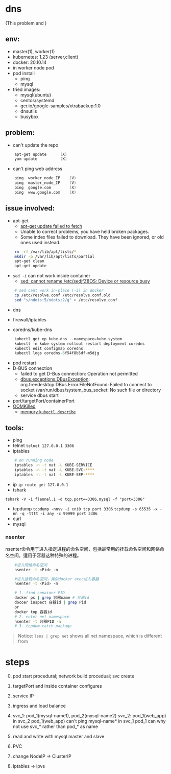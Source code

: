 # dns
(This problem  and  )
## env:
- master(1), worker(1)
- kubernetes: 1.23 (server,client)
- docker: 20.10.14
- in worker node pod
- pod install
	+ ping
	+ mysql
- tried images:
	+ mysql(ubuntu)
	+ centos/systemd
	+ gcr.io/google-samples/xtrabackup:1.0
	+ dnsutils
	+ busybox
## problem:
- can't update the repo
```s
	apt-get update		(X)
	yum update			(X)
```
- can't ping web address
```s
	ping  worker_node_IP	(V)
	ping  master_node_IP	(V)
	ping  google.com		(X)
	ping  www.google.com	(X)
```

## issue involved:

- apt-get
	+ [apt-get update failed to fetch][a]
	+ Unable to correct problems, you have held broken packages.
	+ Some index files failed to download. They have been ignored, or old ones used instead.


```bash
	rm -rf /var/lib/apt/lists/*
	mkdir -p /var/lib/apt/lists/partial
	apt-get clean
	apt-get update
```
- `sed -i` can not work inside container
	+ [sed: cannot rename /etc/sedjfZ8OS: Device or resource busy][b]

```bash
	# sed cant work in-place (-i) in docker
	cp /etc/resolve.conf /etc/resolve.conf.old
	sed "s/ndots:5/ndots:2/g" > /etc/resolve.conf
```
- dns

- firewall/iptables
- coredns/kube-dns

```s
	kubectl get ep kube-dns --namespace=kube-system
	kubectl -n kube-system rollout restart deployment coredns
	kubectl edit configmap coredns
	kubectl logs coredns-6f54f8b5df-m5djg
```
- pod restart
- D-BUS connection
	+ failed to get D-Bus connection: Operation not permitted
	+ [dbus.exceptions.DBusException][c]: org.freedesktop.DBus.Error.FileNotFound: Failed to connect to socket /var/run/dbus/system_bus_socket: No such file or directory
	* service dbus start
- port/targetPort/containerPort
- [OOMKilled][o]
	+ [memory `kubectl describe`][oo]

## tools:
+ ping
+ telnet
`telnet 127.0.0.1 3306`
+ iptables
```bash
	# on running node
	iptables -n -t nat -L KUBE-SERVICE
	iptables -n -t nat -L KUBE-SVC-****
	iptables -n -t nat -L KUBE-SEP-****
```
+ ip
`ip route get 127.0.0.1`
+ tshark

`tshark -V -i flannel.1 -d tcp.port==3306,mysql -f "port=3306"`

+ tcpdump
`tcpdump -nnvv -i cni0 tcp port 3306`
`tcpdump -s 65535 -x -nn -q -tttt -i any -c 99999 port 3306`
+ curl
+ mysql
### nsenter

nsenter命令用于进入指定进程的命名空间，包括最常用的挂载命名空间和网络命名空间。适用于容器这种特殊的进程。

```sh
	#进入网络命名空间
	nsenter -t <Pid> -n 

	#进入挂载命名空间，类似docker exec进入容器
	nsenter -t <Pid> -m
```

```sh
	# 1. find conainer PID
	docker ps | grep 容器name # 容器id
	docoer inspect 容器id | grep Pid
	or
	docker top 容器id
	# 2. enter net namespace
	nsenter -t 容器PID -n
	# 3. tcpdum catch package
```
> Notice: `lsns | grep net` shows all net namespace, which is different from 

<!-- reference -->
[a]: https://askubuntu.com/questions/711794/apt-get-update-always-failed-to-fetch
[b]: https://unix.stackexchange.com/questions/404189/find-and-sed-string-in-docker-got-error-device-or-resource-busy
[c]: https://stackoverflow.com/questions/58514890/failed-to-connect-to-socket-opt-local-var-run-dbus-system-bus-socket-no-such-f
[o]: https://kubernetes.io/docs/tasks/configure-pod-container/assign-memory-resource/
[oo]: https://www.wireshark.org/docs/wsug_html_chunked/AppToolstcpdump.html



# steps

0. pod start procedural; network build procedual; svc create


1. targetPort and inside container configures
2. service IP
3. ingress and load balance
4. svc_1: pod_1(mysql-name1), pod_2(mysql-name2)
	svc_2: pod_1(web_app)
	in svc_2 pod_1(web_app) can't ping mysql-name*
	in svc_1 pod_1 can
	why not use svc_* rather than pod_* as name
5. read and write with mysql master and slave
6. PVC

1. change NodeIP -> ClusterIP
2. iptables -> ipvs
